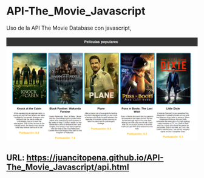 # API-The_Movie_Javascript
Uso de la API The Movie Database con javascript, 

![](API_MOVIE.png)


## URL: https://juancitopena.github.io/API-The_Movie_Javascript/api.html
